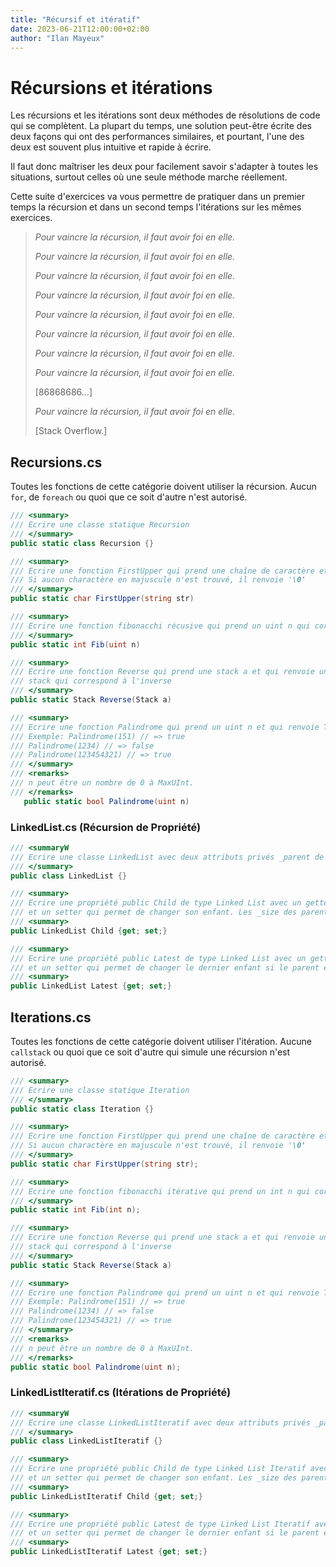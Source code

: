 ```yaml
---
title: "Récursif et itératif"
date: 2023-06-21T12:00:00+02:00
author: "Ilan Mayeux"
---
```


# Récursions et itérations

Les récursions et les itérations sont deux méthodes de résolutions de code
qui se complètent. La plupart du temps, une solution peut-être écrite des
deux façons qui ont des performances similaires, et pourtant, l'une des deux
est souvent plus intuitive et rapide à écrire.

Il faut donc maîtriser les deux pour facilement savoir s'adapter à toutes les
situations, surtout celles où une seule méthode marche réellement.

Cette suite d'exercices va vous permettre de pratiquer dans un premier temps
la récursion et dans un second temps l'itérations sur les mêmes exercices.

> *Pour vaincre la récursion, il faut avoir foi en elle.*
>
> *Pour vaincre la récursion, il faut avoir foi en elle.*
>
> *Pour vaincre la récursion, il faut avoir foi en elle.*
>
> *Pour vaincre la récursion, il faut avoir foi en elle.*
>
> *Pour vaincre la récursion, il faut avoir foi en elle.*
>
> *Pour vaincre la récursion, il faut avoir foi en elle.*
>
> *Pour vaincre la récursion, il faut avoir foi en elle.*
>
> *Pour vaincre la récursion, il faut avoir foi en elle.*
>
> [86868686...]
>
> *Pour vaincre la récursion, il faut avoir foi en elle.*
>
> [Stack Overflow.]

## Recursions.cs

Toutes les fonctions de cette catégorie doivent utiliser la récursion.
Aucun  `for`, de `foreach` ou quoi que ce soit d'autre n'est autorisé.

````csharp
/// <summary>
/// Ecrire une classe statique Recursion
/// </summary>
public static class Recursion {}
````

```csharp
/// <summary>
/// Ecrire une fonction FirstUpper qui prend une chaîne de caractère et renvoie le premier charactère en majuscule.
/// Si aucun charactère en majuscule n'est trouvé, il renvoie '\0'
/// </summary>
public static char FirstUpper(string str)
```
```csharp
/// <summary>
/// Ecrire une fonction fibonacchi récusive qui prend un uint n qui correspond à la valeur demandée.
/// </summary>
public static int Fib(uint n)
```

```csharp
/// <summary>
/// Ecrire une fonction Reverse qui prend une stack a et qui renvoie une autre
/// stack qui correspond à l'inverse
/// </summary>
public static Stack Reverse(Stack a)
```

```csharp
/// <summary>
/// Ecrire une fonction Palindrome qui prend un uint n et qui renvoie True si le nombre est un palindrome.
/// Exemple: Palindrome(151) // => true
/// Palindrome(1234) // => false
/// Palindrome(123454321) // => true
/// </summary>
/// <remarks>
/// n peut être un nombre de 0 à MaxUInt.
/// </remarks>
   public static bool Palindrome(uint n)
```

### LinkedList.cs (Récursion de Propriété)

````csharp
/// <summaryW
/// Ecrire une classe LinkedList avec deux attributs privés _parent de type LinkedList et _size de type int.
/// </summary>
public class LinkedList {}
````

````csharp
/// <summary>
/// Ecrire une propriété public Child de type Linked List avec un getter qui renvoie son enfant
/// et un setter qui permet de changer son enfant. Les _size des parents doivent être mis à jour.
/// <summary>
public LinkedList Child {get; set;}
````

````csharp
/// <summary>
/// Ecrire une propriété public Latest de type Linked List avec un getter qui renvoie le dernier enfant non null
/// et un setter qui permet de changer le dernier enfant si le parent existe. 
/// <summary>
public LinkedList Latest {get; set;}
````

## Iterations.cs

Toutes les fonctions de cette catégorie doivent utiliser l'itération.
Aucune `callstack` ou quoi que ce soit d'autre qui simule une récursion n'est autorisé.

````csharp
/// <summary>
/// Ecrire une classe statique Iteration
/// </summary>
public static class Iteration {}
````
```csharp
/// <summary>
/// Ecrire une fonction FirstUpper qui prend une chaîne de caractère et renvoie le premier charactère en majuscule.
/// Si aucun charactère en majuscule n'est trouvé, il renvoie '\0'
/// </summary>
public static char FirstUpper(string str);
```

```csharp
/// <summary>
/// Ecrire une fonction fibonacchi itérative qui prend un int n qui correspond à la valeur demandée.
/// </summary>
public static int Fib(int n);
```

````csharp
/// <summary>
/// Ecrire une fonction Reverse qui prend une stack a et qui renvoie une autre
/// stack qui correspond à l'inverse
/// </summary>
public static Stack Reverse(Stack a)
`````

```csharp
/// <summary>
/// Ecrire une fonction Palindrome qui prend un uint n et qui renvoie True si le nombre est un palindrome.
/// Exemple: Palindrome(151) // => true
/// Palindrome(1234) // => false
/// Palindrome(123454321) // => true
/// </summary>
/// <remarks>
/// n peut être un nombre de 0 à MaxUInt.
/// </remarks>
public static bool Palindrome(uint n);
```

### LinkedListIteratif.cs (Itérations de Propriété)

````csharp
/// <summaryW
/// Ecrire une classe LinkedListIteratif avec deux attributs privés _parent de type LinkedList et _size de type int.
/// </summary>
public class LinkedListIteratif {}
````

````csharp
/// <summary>
/// Ecrire une propriété public Child de type Linked List Iteratif avec un getter qui renvoie son enfant
/// et un setter qui permet de changer son enfant. Les _size des parents doivent être mis à jour.
/// <summary>
public LinkedListIteratif Child {get; set;}
````

````csharp
/// <summary>
/// Ecrire une propriété public Latest de type Linked List Iteratif avec un getter qui renvoie le dernier enfant non null
/// et un setter qui permet de changer le dernier enfant si le parent existe. 
/// <summary>
public LinkedListIteratif Latest {get; set;}
````


